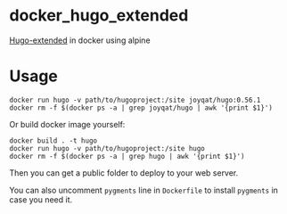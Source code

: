# docker_hugo_extended

[Hugo-extended](https://github.com/gohugoio/hugo) in docker using alpine

# Usage

```shell
docker run hugo -v path/to/hugoproject:/site joyqat/hugo:0.56.1
docker rm -f $(docker ps -a | grep joyqat/hugo | awk '{print $1}')
```

Or build docker image yourself:

```shell
docker build . -t hugo
docker run hugo -v path/to/hugoproject:/site hugo
docker rm -f $(docker ps -a | grep hugo | awk '{print $1}')
```

Then you can get a public folder to deploy to your web server.

You can also uncomment `pygments` line in `Dockerfile` to install `pygments` in case you need it.
